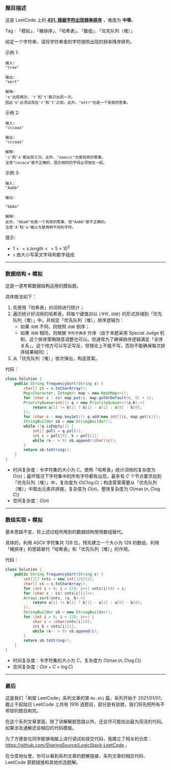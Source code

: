 ### 题目描述

这是 LeetCode 上的 **[451. 根据字符出现频率排序](https://leetcode-cn.com/problems/sort-characters-by-frequency/solution/gong-shui-san-xie-shu-ju-jie-gou-yun-yon-gst9/)** ，难度为 **中等**。

Tag : 「模拟」、「桶排序」、「哈希表」、「数组」、「优先队列（堆）」



给定一个字符串，请将字符串里的字符按照出现的频率降序排列。

示例 1:
```
输入:
"tree"

输出:
"eert"

解释:
'e'出现两次，'r'和't'都只出现一次。
因此'e'必须出现在'r'和't'之前。此外，"eetr"也是一个有效的答案。
```
示例 2:
```
输入:
"cccaaa"

输出:
"cccaaa"

解释:
'c'和'a'都出现三次。此外，"aaaccc"也是有效的答案。
注意"cacaca"是不正确的，因为相同的字母必须放在一起。
```
示例 3:
```
输入:
"Aabb"

输出:

"bbAa"

解释:
此外，"bbaA"也是一个有效的答案，但"Aabb"是不正确的。
注意'A'和'a'被认为是两种不同的字符。
```

提示:
* $1 <= s.length <= 5 \times 10^5$
* `s` 由大小写英文字母和数字组成

---

### 数据结构 + 模拟

这是一道考察数据结构运用的模拟题。

具体做法如下：
1. 先使用「哈希表」对词频进行统计；
2. 遍历统计好词频的哈希表，将每个键值对以 `{字符,词频}` 的形式存储到「优先队列（堆）」中。并规定「优先队列（堆）」排序逻辑为：
    * 如果 `词频` 不同，则按照 `词频` 倒序；
    * 如果 `词频` 相同，则根据 `字符字典序` 升序（由于本题采用 Special Judge 机制，这个排序策略随意调整也可以。但通常为了确保排序逻辑满足「全序关系」，这个地方可以写正写反，但理论上不能不写，否则不能确保每次排序结果相同）；
3. 从「优先队列（堆）」依次弹出，构造答案。

代码：
```java
class Solution {
    public String frequencySort(String s) {
        char[] cs = s.toCharArray();
        Map<Character, Integer> map = new HashMap<>();
        for (char c : cs) map.put(c, map.getOrDefault(c, 0) + 1);
        PriorityQueue<int[]> q = new PriorityQueue<>((a,b)->{
            return a[1] != b[1] ? b[1] - a[1] : a[0] - b[0];
        });
        for (char c : map.keySet()) q.add(new int[]{c, map.get(c)});
        StringBuilder sb = new StringBuilder();
        while (!q.isEmpty()) {
            int[] poll = q.poll();
            int c = poll[0], k = poll[1];
            while (k-- > 0) sb.append((char)(c));
        }
        return sb.toString();
    }
}
```
* 时间复杂度：令字符集的大小为 $C$。使用「哈希表」统计词频的复杂度为 $O(n)$；最坏情况下字符集中的所有字符都有出现，最多有 $C$ 个节点要添加到「优先队列（堆）」中，复杂度为 $O(C\log{C})$；构造答案需要从「优先队列（堆）」中取出元素并拼接，复杂度为 $O(n)$。整体复杂度为 $O(\max(n, C\log{C}))$
* 空间复杂度：$O(n)$

---

### 数组实现 + 模拟

基本思路不变，将上述过程所用到的数据结构使用数组替代。

具体的，利用 ASCII 字符集共 $128$ 位，预先建立一个大小为 $128$ 的数组，利用「桶排序」的思路替代「哈希表」和「优先队列（堆）」的作用。

代码：
```java
class Solution {   
    public String frequencySort(String s) {
        int[][] cnts = new int[128][2];
        char[] cs = s.toCharArray();
        for (int i = 0; i < 128; i++) cnts[i][0] = i;
        for (char c : cs) cnts[c][1]++;
        Arrays.sort(cnts, (a, b)->{
            return a[1] != b[1] ? b[1] - a[1] : a[0] - b[0];
        });
        StringBuilder sb = new StringBuilder();
        for (int i = 0; i < 128; i++) {
            char c = (char)cnts[i][0];
            int k = cnts[i][1];
            while (k-- > 0) sb.append(c);
        }
        return sb.toString();
    }
}
```
* 时间复杂度：令字符集的大小为 $C$，复杂度为 $O(\max(n, C\log{C}))$
* 空间复杂度：$O(n + C + \log{C})$

---

### 最后

这是我们「刷穿 LeetCode」系列文章的第 `No.451` 篇，系列开始于 2021/01/01，截止于起始日 LeetCode 上共有 1916 道题目，部分是有锁题，我们将先把所有不带锁的题目刷完。

在这个系列文章里面，除了讲解解题思路以外，还会尽可能给出最为简洁的代码。如果涉及通解还会相应的代码模板。

为了方便各位同学能够电脑上进行调试和提交代码，我建立了相关的仓库：https://github.com/SharingSource/LogicStack-LeetCode 。

在仓库地址里，你可以看到系列文章的题解链接、系列文章的相应代码、LeetCode 原题链接和其他优选题解。

